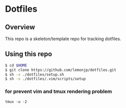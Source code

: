 # Dotfiles

## Overview

This repo is a skeleton/template repo for tracking dotfiles.

## Using this repo

```sh
$ cd $HOME
$ git clone https://github.com/lemonjp/dotfiles.git
$ sh -x ./dotfiles/setup.sh
$ sh -x ./dotfiles/.vim/scripts/setup
```
### for prevent vim and tmux rendering problem

```
tmux -u -2
```
